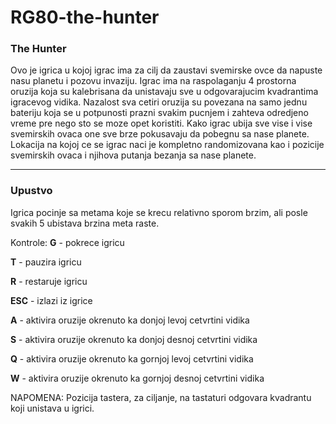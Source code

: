 # RG80-the-hunter
### The Hunter

Ovo je igrica u kojoj igrac ima za cilj da zaustavi svemirske ovce da napuste nasu planetu i pozovu invaziju.
Igrac ima na raspolaganju 4 prostorna oruzija koja su kalebrisana da unistavaju sve u odgovarajucim kvadrantima igracevog vidika.
Nazalost sva cetiri oruzija su povezana na samo jednu bateriju koja se u potpunosti prazni svakim pucnjem i zahteva odredjeno vreme pre nego sto se moze opet koristiti.
Kako igrac ubija sve vise i vise svemirskih ovaca one sve brze pokusavaju da pobegnu sa nase planete.
Lokacija na kojoj ce se igrac naci je kompletno randomizovana kao i pozicije svemirskih ovaca i njihova putanja bezanja sa nase planete.
_____________________________________________________________________________________________________________________________________

### Upustvo
Igrica pocinje sa metama koje se krecu relativno sporom brzim, ali posle svakih 5 ubistava brzina meta raste.

Kontrole:
**G** - pokrece igricu

**T** - pauzira igricu

**R** - restaruje igricu

**ESC** - izlazi iz igrice


**A** - aktivira oruzije okrenuto ka donjoj levoj cetvrtini vidika

**S** - aktivira oruzije okrenuto ka donjoj desnoj cetvrtini vidika

**Q** - aktivira oruzije okrenuto ka gornjoj levoj cetvrtini vidika

**W** - aktivira oruzije okrenuto ka gornjoj desnoj cetvrtini vidika

NAPOMENA: Pozicija tastera, za ciljanje, na tastaturi odgovara kvadrantu koji unistava u igrici.
